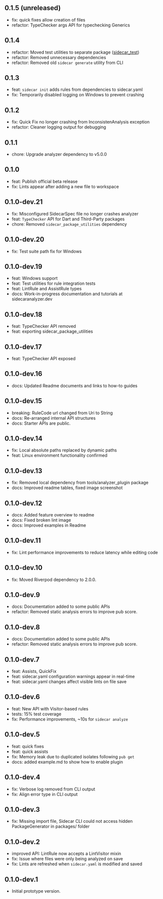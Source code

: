 ## 0.1.5 (unreleased)

- fix: quick fixes allow creation of files
- refactor: TypeChecker args API for typechecking Generics

## 0.1.4

- refactor: Moved test utilities to separate package ([sidecar_test](https://pub.dev/packages/sidecar_test))
- refactor: Removed unnecessary dependencies
- refactor: Removed old `sidecar generate` utility from CLI

## 0.1.3

- feat: `sidecar init` adds rules from dependencies to sidecar.yaml
- fix: Temporarily disabled logging on Windows to prevent crashing

## 0.1.2

- fix: Quick Fix no longer crashing from InconsistenAnalysis exception
- refactor: Cleaner logging output for debugging

## 0.1.1

- chore: Upgrade analyzer dependency to v5.0.0

## 0.1.0

- feat: Publish official beta release
- fix: Lints appear after adding a new file to workspace

## 0.1.0-dev.21

- fix: Misconfigured SidecarSpec file no longer crashes analyzer
- feat: `TypeChecker` API for Dart and Third-Party packages
- chore: Removed `sidecar_package_utilities` dependency

## 0.1.0-dev.20

- fix: Test suite path fix for Windows

## 0.1.0-dev.19

- feat: Windows support
- feat: Test utilities for rule integration tests
- feat: LintRule and AssistRule types 
- docs: Work-in-progress documentation and tutorials at sidecaranalyzer.dev

## 0.1.0-dev.18

- feat: TypeChecker API removed
- feat: exporting sidecar_package_utilities


## 0.1.0-dev.17

- feat: TypeChecker API exposed

## 0.1.0-dev.16

- docs: Updated Readme documents and links to how-to guides

## 0.1.0-dev.15

- breaking: RuleCode url changed from Uri to String
- docs: Re-arranged internal API structures
- docs: Starter APIs are public.

## 0.1.0-dev.14

- fix: Local absolute paths replaced by dynamic paths
- feat: Linux environment functionality confirmed

## 0.1.0-dev.13

- fix: Removed local dependency from tools/analyzer_plugin package
- docs: Improved readme tables, fixed image screenshot

## 0.1.0-dev.12

- docs: Added feature overview to readme
- docs: Fixed broken lint image
- docs: Improved examples in Readme

## 0.1.0-dev.11

- fix: Lint performance improvements to reduce latency while editing code


## 0.1.0-dev.10

- fix: Moved Riverpod dependency to 2.0.0.

## 0.1.0-dev.9

- docs: Documentation added to some public APIs
- refactor: Removed static analysis errors to improve pub score.

## 0.1.0-dev.8

- docs: Documentation added to some public APIs
- refactor: Removed static analysis errors to improve pub score.

## 0.1.0-dev.7
- feat: Assists, QuickFix
- feat: sidecar.yaml configuration warnings appear in real-time
- feat: sidecar.yaml changes affect visible lints on file save

## 0.1.0-dev.6
- feat: New API with Visitor-based rules
- tests: 15% test coverage
- fix: Performance improvements, ~10s for ```sidecar analyze```

## 0.1.0-dev.5

- feat: quick fixes
- feat: quick assists
- fix: Memory leak due to duplicated isolates following ```pub get```
- docs: added example.md to show how to enable plugin

## 0.1.0-dev.4

- fix: Verbose log removed from CLI output
- fix: Align error type in CLI output

## 0.1.0-dev.3

- fix: Missing import file, Sidecar CLI could not access hidden PackageGenerator in packages/ folder

## 0.1.0-dev.2

- improved API: LintRule now accepts a LintVisitor mixin
- fix: Issue where files were only being analyzed on save
- fix: Lints are refreshed when ```sidecar.yaml``` is modified and saved

## 0.1.0-dev.1

- Initial prototype version.
